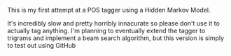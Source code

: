 This is my first attempt at a POS tagger using a Hidden Markov Model.
 
It's incredibly slow and pretty horribly innacurate so please don't use it to actually tag anything. I'm planning to eventually extend the tagger to trigrams
and implement a beam search algorithm, but this version is simply to test out using GitHub
